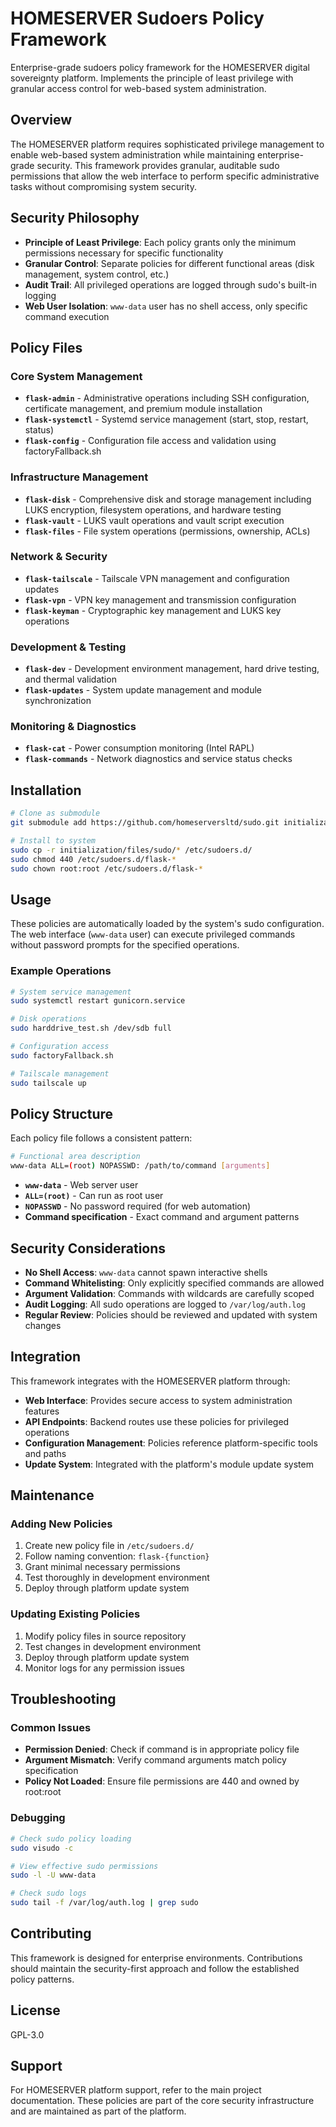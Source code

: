 # HOMESERVER Sudoers Policy Framework

Enterprise-grade sudoers policy framework for the HOMESERVER digital sovereignty platform. Implements the principle of least privilege with granular access control for web-based system administration.

## Overview

The HOMESERVER platform requires sophisticated privilege management to enable web-based system administration while maintaining enterprise-grade security. This framework provides granular, auditable sudo permissions that allow the web interface to perform specific administrative tasks without compromising system security.

## Security Philosophy

- **Principle of Least Privilege**: Each policy grants only the minimum permissions necessary for specific functionality
- **Granular Control**: Separate policies for different functional areas (disk management, system control, etc.)
- **Audit Trail**: All privileged operations are logged through sudo's built-in logging
- **Web User Isolation**: `www-data` user has no shell access, only specific command execution

## Policy Files

### Core System Management
- **`flask-admin`** - Administrative operations including SSH configuration, certificate management, and premium module installation
- **`flask-systemctl`** - Systemd service management (start, stop, restart, status)
- **`flask-config`** - Configuration file access and validation using factoryFallback.sh

### Infrastructure Management
- **`flask-disk`** - Comprehensive disk and storage management including LUKS encryption, filesystem operations, and hardware testing
- **`flask-vault`** - LUKS vault operations and vault script execution
- **`flask-files`** - File system operations (permissions, ownership, ACLs)

### Network & Security
- **`flask-tailscale`** - Tailscale VPN management and configuration updates
- **`flask-vpn`** - VPN key management and transmission configuration
- **`flask-keyman`** - Cryptographic key management and LUKS key operations

### Development & Testing
- **`flask-dev`** - Development environment management, hard drive testing, and thermal validation
- **`flask-updates`** - System update management and module synchronization

### Monitoring & Diagnostics
- **`flask-cat`** - Power consumption monitoring (Intel RAPL)
- **`flask-commands`** - Network diagnostics and service status checks

## Installation

```bash
# Clone as submodule
git submodule add https://github.com/homeserversltd/sudo.git initialization/files/sudo

# Install to system
sudo cp -r initialization/files/sudo/* /etc/sudoers.d/
sudo chmod 440 /etc/sudoers.d/flask-*
sudo chown root:root /etc/sudoers.d/flask-*
```

## Usage

These policies are automatically loaded by the system's sudo configuration. The web interface (`www-data` user) can execute privileged commands without password prompts for the specified operations.

### Example Operations

```bash
# System service management
sudo systemctl restart gunicorn.service

# Disk operations
sudo harddrive_test.sh /dev/sdb full

# Configuration access
sudo factoryFallback.sh

# Tailscale management
sudo tailscale up
```

## Policy Structure

Each policy file follows a consistent pattern:

```bash
# Functional area description
www-data ALL=(root) NOPASSWD: /path/to/command [arguments]
```

- **`www-data`** - Web server user
- **`ALL=(root)`** - Can run as root user
- **`NOPASSWD`** - No password required (for web automation)
- **Command specification** - Exact command and argument patterns

## Security Considerations

- **No Shell Access**: `www-data` cannot spawn interactive shells
- **Command Whitelisting**: Only explicitly specified commands are allowed
- **Argument Validation**: Commands with wildcards are carefully scoped
- **Audit Logging**: All sudo operations are logged to `/var/log/auth.log`
- **Regular Review**: Policies should be reviewed and updated with system changes

## Integration

This framework integrates with the HOMESERVER platform through:

- **Web Interface**: Provides secure access to system administration features
- **API Endpoints**: Backend routes use these policies for privileged operations
- **Configuration Management**: Policies reference platform-specific tools and paths
- **Update System**: Integrated with the platform's module update system

## Maintenance

### Adding New Policies

1. Create new policy file in `/etc/sudoers.d/`
2. Follow naming convention: `flask-{function}`
3. Grant minimal necessary permissions
4. Test thoroughly in development environment
5. Deploy through platform update system

### Updating Existing Policies

1. Modify policy files in source repository
2. Test changes in development environment
3. Deploy through platform update system
4. Monitor logs for any permission issues

## Troubleshooting

### Common Issues

- **Permission Denied**: Check if command is in appropriate policy file
- **Argument Mismatch**: Verify command arguments match policy specification
- **Policy Not Loaded**: Ensure file permissions are 440 and owned by root:root

### Debugging

```bash
# Check sudo policy loading
sudo visudo -c

# View effective sudo permissions
sudo -l -U www-data

# Check sudo logs
sudo tail -f /var/log/auth.log | grep sudo
```

## Contributing

This framework is designed for enterprise environments. Contributions should maintain the security-first approach and follow the established policy patterns.

## License

GPL-3.0

## Support

For HOMESERVER platform support, refer to the main project documentation. These policies are part of the core security infrastructure and are maintained as part of the platform.